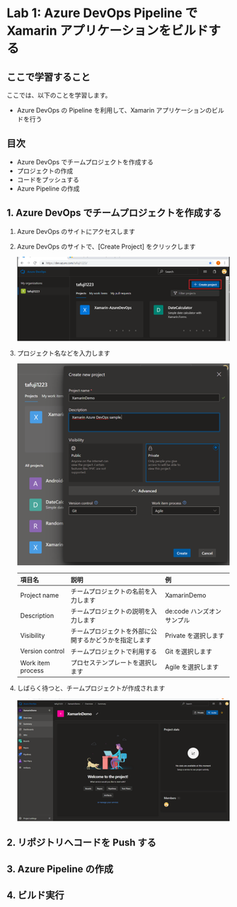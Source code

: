 # Lab 1: Azure DevOps Pipeline で Xamarin アプリケーションをビルドする

## ここで学習すること

ここでは、以下のことを学習します。

- Azure DevOps の Pipeline を利用して、Xamarin アプリケーションのビルドを行う

## 目次

- Azure DevOps でチームプロジェクトを作成する
- プロジェクトの作成
- コードをプッシュする
- Azure Pipeline の作成

## 1. Azure DevOps でチームプロジェクトを作成する

1. Azure DevOps のサイトにアクセスします

2. Azure DevOps のサイトで、[Create Project] をクリックします

    ![Create Project](./screenshots/CreateTeamProject.png)

3. プロジェクト名などを入力します

    ![NewProject](./screenshots/CreateNewProject.png)

    |項目名|説明|例|
    |----|----|----|
    |Project name|チームプロジェクトの名前を入力します|XamarinDemo|
    |Description|チームプロジェクトの説明を入力します|de:code ハンズオンサンプル|
    |Visibility|チームプロジェクトを外部に公開するかどうかを指定します|Private を選択します|
    |Version control|チームプロジェクトで利用する |Git を選択します|
    |Work item process|プロセステンプレートを選択します|Agile を選択します|

4. しばらく待つと、チームプロジェクトが作成されます

    ![CreatedTeamProject](./screenshots/ProjectHome.png)

## 2. リポジトリへコードを Push する

## 3. Azure Pipeline の作成


## 4. ビルド実行

